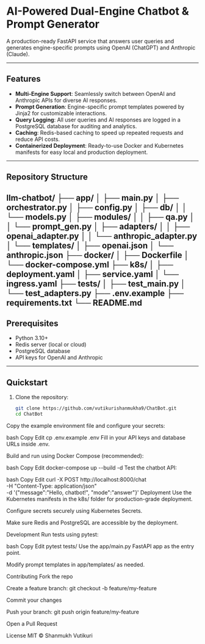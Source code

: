 # AI-Powered Dual-Engine Chatbot & Prompt Generator

A production-ready FastAPI service that answers user queries and generates engine-specific prompts using OpenAI (ChatGPT) and Anthropic (Claude).

---

## Features

- **Multi-Engine Support**: Seamlessly switch between OpenAI and Anthropic APIs for diverse AI responses.
- **Prompt Generation**: Engine-specific prompt templates powered by Jinja2 for customizable interactions.
- **Query Logging**: All user queries and AI responses are logged in a PostgreSQL database for auditing and analytics.
- **Caching**: Redis-based caching to speed up repeated requests and reduce API costs.
- **Containerized Deployment**: Ready-to-use Docker and Kubernetes manifests for easy local and production deployment.

---

## Repository Structure

llm-chatbot/
├── app/
│ ├── main.py
│ ├── orchestrator.py
│ ├── config.py
│ ├── db/
│ │ └── models.py
│ ├── modules/
│ │ ├── qa.py
│ │ └── prompt_gen.py
│ ├── adapters/
│ │ ├── openai_adapter.py
│ │ └── anthropic_adapter.py
│ └── templates/
│ ├── openai.json
│ └── anthropic.json
├── docker/
│ ├── Dockerfile
│ └── docker-compose.yml
├── k8s/
│ ├── deployment.yaml
│ ├── service.yaml
│ └── ingress.yaml
├── tests/
│ ├── test_main.py
│ └── test_adapters.py
├── .env.example
├── requirements.txt
└── README.md
---

## Prerequisites

- Python 3.10+
- Redis server (local or cloud)
- PostgreSQL database
- API keys for OpenAI and Anthropic

---

## Quickstart

1. Clone the repository:

   ```bash
   git clone https://github.com/vutikurishanmukha9/ChatBot.git
   cd ChatBot
Copy the example environment file and configure your secrets:

bash
Copy
Edit
cp .env.example .env
Fill in your API keys and database URLs inside .env.

Build and run using Docker Compose (recommended):

bash
Copy
Edit
docker-compose up --build -d
Test the chatbot API:

bash
Copy
Edit
curl -X POST http://localhost:8000/chat \
     -H "Content-Type: application/json" \
     -d '{"message":"Hello, chatbot!", "mode":"answer"}'
Deployment
Use the Kubernetes manifests in the k8s/ folder for production-grade deployment.

Configure secrets securely using Kubernetes Secrets.

Make sure Redis and PostgreSQL are accessible by the deployment.

Development
Run tests using pytest:

bash
Copy
Edit
pytest tests/
Use the app/main.py FastAPI app as the entry point.

Modify prompt templates in app/templates/ as needed.

Contributing
Fork the repo

Create a feature branch: git checkout -b feature/my-feature

Commit your changes

Push your branch: git push origin feature/my-feature

Open a Pull Request

License
MIT © Shanmukh Vutikuri
